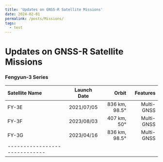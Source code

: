 ```yaml
---
title: 'Updates on GNSS-R Satellite Missions'
date: 2024-02-01
permalink: /posts/Missions/
tags:
  - test
---
```



Updates on GNSS-R Satellite Missions
======

### Fengyun-3 Series 

| Satellite Name | Launch Date | Orbit | Features |
|:--------|:-------:|--------:|--------:|
| FY-3E   | 2021/07/05   | 836 km, 98.5°  | Multi-GNSS |
| FY-3F   | 2023/08/03   | 407 km, 50°    | Multi-GNSS |
| FY-3G   | 2023/04/16   | 836 km, 98.5°  | Multi-GNSS |
|-----------------------------|
